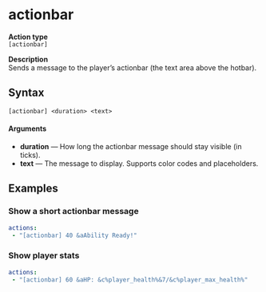 # actionbar

**Action type**
<br>`[actionbar]`

**Description**
<br>Sends a message to the player’s actionbar (the text area above the hotbar).

## Syntax
```
[actionbar] <duration> <text>
```
#### Arguments
- **duration** — How long the actionbar message should stay visible (in ticks).
- **text** — The message to display. Supports color codes and placeholders.

## Examples

### Show a short actionbar message
```yaml
actions:
 - "[actionbar] 40 &aAbility Ready!"
```

### Show player stats
```yaml
actions:
 - "[actionbar] 60 &aHP: &c%player_health%&7/&c%player_max_health%"
```
